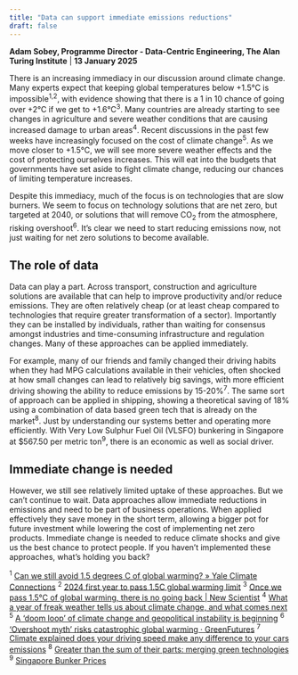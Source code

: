 ```yaml
---
title: "Data can support immediate emissions reductions"
draft: false
---
```

**Adam Sobey, Programme Director - Data-Centric Engineering, The Alan Turing Institute** | **13 January 2025**

There is an increasing immediacy in our discussion around climate change. Many experts expect that keeping global temperatures below +1.5°C is impossible<sup>1,2</sup>,  with evidence showing that there is a 1 in 10 chance of going over +2°C if we get to +1.6°C<sup>3</sup>. Many countries are already starting to see changes in agriculture and severe weather conditions that are causing increased damage to urban areas<sup>4</sup>. Recent discussions in the past few weeks have increasingly focused on the cost of climate change<sup>5</sup>. As we move closer to +1.5°C, we will see more severe weather effects and the cost of protecting ourselves increases. This will eat into the budgets that governments have set aside to fight climate change, reducing our chances of limiting temperature increases. 

Despite this immediacy, much of the focus is on technologies that are slow burners. We seem to focus on technology solutions that are net zero, but targeted at 2040, or solutions that will remove CO<sub>2</sub> from the atmosphere, risking overshoot<sup>6</sup>. It’s clear we need to start reducing emissions now, not just waiting for net zero solutions to become available.

## The role of data

Data can play a part. Across transport, construction and agriculture solutions are available that can help to improve productivity and/or reduce emissions. They are often relatively cheap (or at least cheap compared to technologies that require greater transformation of a sector). Importantly they can be installed by individuals, rather than waiting for consensus amongst industries and time-consuming infrastructure and regulation changes. Many of these approaches can be applied immediately. 

For example, many of our friends and family changed their driving habits when they had MPG calculations available in their vehicles, often shocked at how small changes can lead to relatively big savings, with more efficient driving showing the ability to reduce emissions by 15-20%<sup>7</sup>. The same sort of approach can be applied in shipping, showing a theoretical saving of 18% using a combination of data based green tech that is already on the market<sup>8</sup>. Just by understanding our systems better and operating more efficiently. With Very Low Sulphur Fuel Oil (VLSFO) bunkering in Singapore at $567.50 per metric ton<sup>9</sup>, there is an economic as well as social driver. 

## Immediate change is needed

However, we still see relatively limited uptake of these approaches. But we can’t continue to wait. Data approaches allow immediate reductions in emissions and need to be part of business operations. When applied effectively they save money in the short term, allowing a bigger pot for future investment while lowering the cost of implementing net zero products. Immediate change is needed to reduce climate shocks and give us the best chance to protect people. If you haven’t implemented these approaches, what’s holding you back?


<sup>1</sup> [Can we still avoid 1.5 degrees C of global warming? » Yale Climate Connections](https://yaleclimateconnections.org/2023/11/can-we-still-avoid-1-5-degrees-c-of-global-warming/)
<sup>2</sup> [2024 first year to pass 1.5C global warming limit](https://www.bbc.co.uk/news/articles/cd7575x8yq5o)
<sup>3</sup> [Once we pass 1.5°C of global warming, there is no going back | New Scientist](https://www.newscientist.com/article/2451285-once-we-pass-1-5c-of-global-warming-there-is-no-going-back/)
<sup>4</sup> [What a year of freak weather tells us about climate change, and what comes next](https://www.msn.com/en-gb/weather/climate-change/what-a-year-of-freak-weather-tells-us-about-climate-change-and-what-comes-next/ar-AA1wQu5F?ocid=BingNewsVerp)
<sup>5</sup> [A ‘doom loop’ of climate change and geopolitical instability is beginning](https://theconversation.com/a-doom-loop-of-climate-change-and-geopolitical-instability-is-beginning-244705)
<sup>6</sup> [‘Overshoot myth’ risks catastrophic global warming · GreenFutures](https://greenfutures.exeter.ac.uk/article/overshoot-myth-risks-catastrophic-global-warming/)
<sup>7</sup> [Climate explained does your driving speed make any difference to your cars emissions](https://theconversation.com/climate-explained-does-your-driving-speed-make-any-difference-to-your-cars-emissions-140246)
<sup>8</sup> [Greater than the sum of their parts: merging green technologies](https://rina.org.uk/industry-news/naval-architecture/greater-than-the-sum-of-their-parts-merging-green-technologies/)
<sup>9</sup> [Singapore Bunker Prices](https://shipandbunker.com/prices/apac/sea/sg-sin-singapore)
